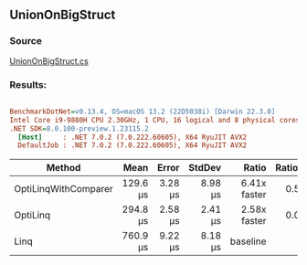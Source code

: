 ﻿## UnionOnBigStruct

### Source
[UnionOnBigStruct.cs](../../src/OptiLinq.Benchmark/UnionOnBigStruct.cs)

### Results:
``` ini

BenchmarkDotNet=v0.13.4, OS=macOS 13.2 (22D5038i) [Darwin 22.3.0]
Intel Core i9-9880H CPU 2.30GHz, 1 CPU, 16 logical and 8 physical cores
.NET SDK=8.0.100-preview.1.23115.2
  [Host]     : .NET 7.0.2 (7.0.222.60605), X64 RyuJIT AVX2
  DefaultJob : .NET 7.0.2 (7.0.222.60605), X64 RyuJIT AVX2


```
|               Method |     Mean |   Error |  StdDev |        Ratio | RatioSD |     Gen0 |     Gen1 |     Gen2 | Allocated |      Alloc Ratio |
|--------------------- |---------:|--------:|--------:|-------------:|--------:|---------:|---------:|---------:|----------:|-----------------:|
| OptiLinqWithComparer | 129.6 μs | 3.28 μs | 8.98 μs | 6.41x faster |   0.50x |        - |        - |        - |     160 B | 10,496.406x less |
|             OptiLinq | 294.8 μs | 2.58 μs | 2.41 μs | 2.58x faster |   0.03x |   7.3242 |        - |        - |   64450 B |     26.058x less |
|                 Linq | 760.9 μs | 9.22 μs | 8.18 μs |     baseline |         | 399.4141 | 399.4141 | 399.4141 | 1679425 B |                  |
